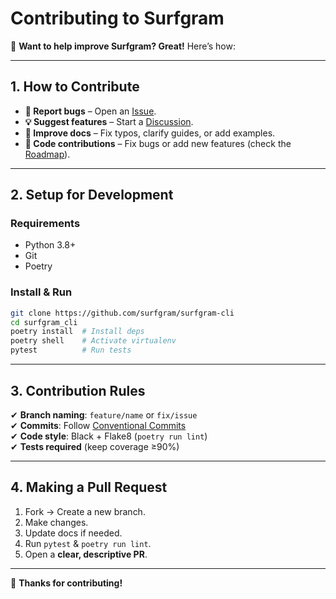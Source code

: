 # **Contributing to Surfgram**  

🚀 **Want to help improve Surfgram? Great!** Here’s how:  

---

## **1. How to Contribute**  
- **🐛 Report bugs** – Open an [Issue](https://github.com/surfgram/surfgram/issues).  
- **💡 Suggest features** – Start a [Discussion](https://github.com/surfgram/surfgram/discussions).  
- **📝 Improve docs** – Fix typos, clarify guides, or add examples.  
- **🔧 Code contributions** – Fix bugs or add new features (check the [Roadmap](#development-roadmap)).  

---

## **2. Setup for Development**  
### **Requirements**  
- Python 3.8+  
- Git  
- Poetry  

### **Install & Run**  
```bash
git clone https://github.com/surfgram/surfgram-cli
cd surfgram_cli
poetry install  # Install deps
poetry shell    # Activate virtualenv
pytest          # Run tests
```

---

## **3. Contribution Rules**  
✔ **Branch naming**: `feature/name` or `fix/issue`  
✔ **Commits**: Follow [Conventional Commits](https://www.conventionalcommits.org/)  
✔ **Code style**: Black + Flake8 (`poetry run lint`)  
✔ **Tests required** (keep coverage ≥90%)  

---

## **4. Making a Pull Request**  
1. Fork → Create a new branch.  
2. Make changes.  
3. Update docs if needed.  
4. Run `pytest` & `poetry run lint`.  
5. Open a **clear, descriptive PR**.  

---

🎉 **Thanks for contributing!**